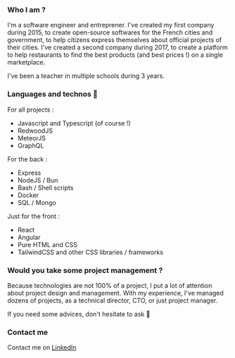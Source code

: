### Who I am ? 

I'm a software engineer and entreprener. 
I've created my first company during 2015, to create open-source softwares for the French cities and government, to help citizens express themselves about official projects of their cities. 
I've created a second company during 2017, to create a platform to help restaurants to find the best products (and best prices !) on a single marketplace.

I've been a teacher in multiple schools during 3 years.

### Languages and technos 💙

For all projects :
- Javascript and Typescript (of course !)
- RedwoodJS
- MeteorJS
- GraphQL

For the back :
- Express
- NodeJS / Bun
- Bash / Shell scripts
- Docker
- SQL / Mongo

Just for the front :
- React
- Angular
- Pure HTML and CSS
- TailwindCSS and other CSS libraries / frameworks

### Would you take some project management ?

Because technologies are not 100% of a project, I put a lot of attention about project design and management.
With my experience, I've managed dozens of projects, as a technical director, CTO, or just project manager. 

If you need some advices, don't hesitate to ask 🙂

### Contact me

Contact me on [LinkedIn](https://www.linkedin.com/in/j%C3%A9r%C3%A9my-simonklein-angely/)
